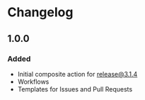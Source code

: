 # Changelog

## 1.0.0

### Added

* Initial composite action for release@3.1.4
* Workflows
* Templates for Issues and Pull Requests
